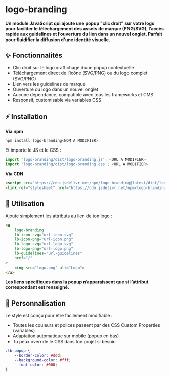 # logo-branding

**Un module JavaScript qui ajoute une popup "clic droit" sur votre logo pour faciliter le téléchargement des assets de marque (PNG/SVG), l’accès rapide aux guidelines et l’ouverture du lien dans un nouvel onglet. Parfait pour fluidifier la diffusion d'une identité visuelle.**

## ✨ Fonctionnalités

- Clic droit sur le logo = affichage d’une popup contextuelle
- Téléchargement direct de l’icône (SVG/PNG) ou du logo complet (SVG/PNG)
- Lien vers les guidelines de marque
- Ouverture du logo dans un nouvel onglet
- Aucune dépendance, compatible avec tous les frameworks et CMS
- Responsif, customisable via variables CSS

## ⚡ Installation

**Via npm**
```bash
npm install logo-branding<NOM A MODIFIER>
```
Et importe le JS et le CSS :
```js
import 'logo-branding/dist/logo-branding.js'; <URL A MODIFIER>
import 'logo-branding/dist/logo-branding.css'; <URL A MODIFIER>
```

**Via CDN**
```html
<script src="https://cdn.jsdelivr.net/npm/logo-branding@latest/dist/logo-branding.min.js"></script> <URL A MODIFIER>
<link rel="stylesheet" href="https://cdn.jsdelivr.net/npm/logo-branding@latest/dist/logo-branding.min.css"> <URL A MODIFIER>
```

## 🚀 Utilisation

Ajoute simplement les attributs au lien de ton logo :

```html
<a
    logo-branding
    lb-icon-svg="url-icon.svg"
    lb-icon-png="url-icon.png"
    lb-logo-svg="url-logo.svg"
    lb-logo-png="url-logo.png"
    lb-guidelines="url-guidelines"
    href="/"
>
    <img src="logo.png" alt="Logo">
</a>
```

**Les liens spécifiques dans la popup n’apparaissent que si l’attribut correspondant est renseigné.**

## 🎨 Personnalisation

Le style est conçu pour être facilement modifiable :
- Toutes les couleurs et polices passent par des CSS Custom Properties (variables)
- Adaptation automatique sur mobile (popup en bas)
- Tu peux override le CSS dans ton projet si besoin

```css
.lb-popup {
    --border-color: #ddd;
    --background-color: #fff;
    --font-color: #000;
}
```
